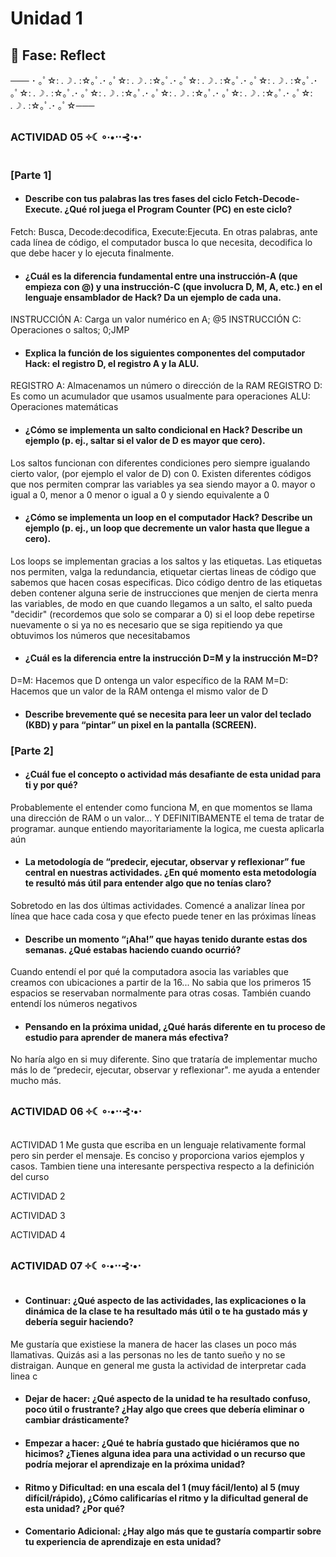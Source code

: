 # Unidad 1

## 🤔 Fase: Reflect

─── ･ ｡ﾟ☆: *.☽ .* :☆｡ﾟ.･ ｡ﾟ☆: *.☽ .* :☆｡ﾟ.･ ｡ﾟ☆: *.☽ .* :☆｡ﾟ.･ ｡ﾟ☆: *.☽ .* :☆｡ﾟ.･ ｡ﾟ☆: *.☽ .* :☆｡ﾟ.･ ｡ﾟ☆: *.☽ .* :☆｡ﾟ.･ ｡ﾟ☆: *.☽ .* :☆｡ﾟ.･ ｡ﾟ☆: *.☽ .* :☆｡ﾟ.･ ｡ﾟ☆: *.☽ .* :☆｡ﾟ.･ ｡ﾟ☆───

### **ACTIVIDAD 05 ༓☾∘∙•⋅⋅⊰⋅•⋅**

### [Parte 1]

-  #### Describe con tus palabras las tres fases del ciclo Fetch-Decode-Execute. ¿Qué rol juega el Program Counter (PC) en este ciclo?
Fetch: Busca, Decode:decodifica, Execute:Ejecuta. En otras palabras, ante cada línea de código, el computador busca lo que necesita, decodifica lo que debe hacer y lo ejecuta finalmente.
 
-  #### ¿Cuál es la diferencia fundamental entre una instrucción-A (que empieza con @) y una instrucción-C (que involucra D, M, A, etc.) en el lenguaje ensamblador de Hack? Da un ejemplo de cada una.

INSTRUCCIÓN A: Carga un valor numérico en A; @5
INSTRUCCIÓN C: Operaciones o saltos; 0;JMP

-  #### Explica la función de los siguientes componentes del computador Hack: el registro D, el registro A y la ALU.
REGISTRO A: Almacenamos un número o dirección de la RAM
REGISTRO D: Es como un acumulador que usamos usualmente para operaciones
ALU: Operaciones matemáticas

-  #### ¿Cómo se implementa un salto condicional en Hack? Describe un ejemplo (p. ej., saltar si el valor de D es mayor que cero).
Los saltos funcionan con diferentes condiciones pero siempre igualando cierto valor, (por ejemplo el valor de D) con 0.
Existen diferentes códigos que nos permiten comprar las variables ya sea siendo mayor a 0. mayor o igual a 0, menor a 0 menor o igual a 0 y siendo equivalente a 0

-  #### ¿Cómo se implementa un loop en el computador Hack? Describe un ejemplo (p. ej., un loop que decremente un valor hasta que llegue a cero).
Los loops se implementan gracias a los saltos y las etiquetas. Las etiquetas nos permiten, valga la redundancia, etiquetar ciertas lineas de código que sabemos que hacen cosas especificas. Dico código dentro de las etiquetas deben contener alguna serie de instrucciones que menjen de cierta menra las variables, de modo en que cuando llegamos a un salto, el salto pueda "decidir" (recordemos que solo se comparar a 0) si el loop debe repetirse nuevamente o si ya no es necesario que se siga repitiendo ya que obtuvimos los números que necesitabamos

-  #### ¿Cuál es la diferencia entre la instrucción D=M y la instrucción M=D?
D=M: Hacemos que D ontenga un valor específico de la RAM
M=D: Hacemos que un valor de la RAM ontenga el mismo valor de D

-  #### Describe brevemente qué se necesita para leer un valor del teclado (KBD) y para “pintar” un pixel en la pantalla (SCREEN).

### [Parte 2]

-  #### ¿Cuál fue el concepto o actividad más desafiante de esta unidad para ti y por qué?
Probablemente el entender como funciona M, en que momentos se llama una dirección de RAM o un valor... Y DEFINITIBAMENTE el tema de tratar de programar. aunque entiendo mayoritariamente la logica, me cuesta aplicarla aún

-  #### La metodología de “predecir, ejecutar, observar y reflexionar” fue central en nuestras actividades. ¿En qué momento esta metodología te resultó más útil para entender algo que no tenías claro?
Sobretodo en las dos últimas actividades. Comencé a analizar línea por línea que hace cada cosa y que efecto puede tener en las próximas líneas

-  #### Describe un momento “¡Aha!” que hayas tenido durante estas dos semanas. ¿Qué estabas haciendo cuando ocurrió?
Cuando entendí el por qué la computadora asocia las variables que creamos con ubicaciones a partir de la 16... No sabia que los primeros 15 espacios se reservaban normalmente para otras cosas. 
También cuando entendí los números negativos

-  #### Pensando en la próxima unidad, ¿Qué harás diferente en tu proceso de estudio para aprender de manera más efectiva?
No haría algo en si muy diferente. Sino que trataría de implementar mucho más lo de “predecir, ejecutar, observar y reflexionar". me ayuda a entender mucho más.

### **ACTIVIDAD 06 ༓☾∘∙•⋅⋅⊰⋅•⋅**

ACTIVIDAD 1
Me gusta que escriba en un lenguaje relativamente formal pero sin perder el mensaje. Es conciso y proporciona varios ejemplos y casos. 
Tambien tiene una interesante perspectiva respecto a la definición del curso

ACTIVIDAD 2


ACTIVIDAD 3

ACTIVIDAD 4

### **ACTIVIDAD 07 ༓☾∘∙•⋅⋅⊰⋅•⋅**

-  #### Continuar: ¿Qué aspecto de las actividades, las explicaciones o la dinámica de la clase te ha resultado más útil o te ha gustado más y debería seguir haciendo?
Me gustaría que existiese la manera de hacer las clases un poco más llamativas. Quizás asi a las personas no les de tanto sueño y  no se distraigan. 
Aunque en general me gusta la actividad de interpretar cada linea c
-  #### Dejar de hacer: ¿Qué aspecto de la unidad te ha resultado confuso, poco útil o frustrante? ¿Hay algo que crees que debería eliminar o cambiar drásticamente?

-  #### Empezar a hacer: ¿Qué te habría gustado que hiciéramos que no hicimos? ¿Tienes alguna idea para una actividad o un recurso que podría mejorar el aprendizaje en la próxima unidad?

-  #### Ritmo y Dificultad: en una escala del 1 (muy fácil/lento) al 5 (muy difícil/rápido), ¿Cómo calificarías el ritmo y la dificultad general de esta unidad? ¿Por qué?

-  #### Comentario Adicional: ¿Hay algo más que te gustaría compartir sobre tu experiencia de aprendizaje en esta unidad?
